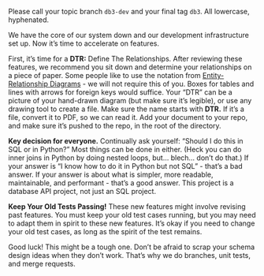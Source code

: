 Please call your topic branch `db3-dev` and your final tag `db3`. All lowercase, hyphenated.

We have the core of our system down and our development infrastructure set up. Now it’s time to accelerate on features.

First, it’s time for a **DTR:** Define The Relationships. After reviewing these features, we recommend you sit down and determine your relationships on a piece of paper. Some people like to use the notation from [Entity-Relationship Diagrams](https://en.wikipedia.org/wiki/Entity%E2%80%93relationship_model) - we will not require this of you. Boxes for tables and lines with arrows for foreign keys would suffice. Your “DTR” can be a picture of your hand-drawn diagram (but make sure it’s legible), or use any drawing tool to create a file. Make sure the name starts with **DTR.** If it’s a file, convert it to PDF, so we can read it. Add your document to your repo, and make sure it’s pushed to the repo, in the root of the directory.

**Key decision for everyone.** Continually ask yourself: “Should I do this in SQL or in Python?” Most things can be done in either. (Heck you can do inner joins in Python by doing nested loops, but… blech… don’t do that.) If your answer is “I know how to do it in Python but not SQL” - that’s a bad answer. If your answer is about what is simpler, more readable, maintainable, and performant - that’s a good answer. This project is a database API project, not just an SQL project.

**Keep Your Old Tests Passing!** These new features might involve revising past features. You must keep your old test cases running, but you may need to adapt them in spirit to these new features. It’s okay if you need to change your old test cases, as long as the spirit of the test remains.

Good luck! This might be a tough one. Don’t be afraid to scrap your schema design ideas when they don’t work. That’s why we do branches, unit tests, and merge requests.